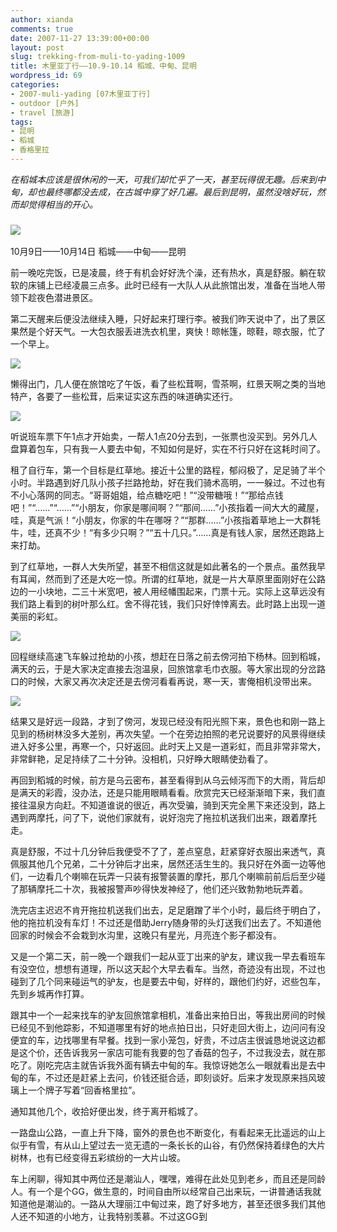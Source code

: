```yaml
---
author: xianda
comments: true
date: 2007-11-27 13:39:00+00:00
layout: post
slug: trekking-from-muli-to-yading-1009
title: 木里亚丁行——10.9-10.14 稻城、中甸、昆明
wordpress_id: 69
categories:
- 2007-muli-yading [07木里亚丁行]
- outdoor [户外]
- travel [旅游]
tags:
- 昆明
- 稻城
- 香格里拉
---
```


_在稻城本应该是很休闲的一天，可我们却忙乎了一天，甚至玩得很无趣。后来到中甸，却也最终哪都没去成，在古城中穿了好几遍。最后到昆明，虽然没啥好玩，然而却觉得相当的开心。_



### ![](http://tkfiles.storage.live.com/y1pSlGiGjDE0a0EgkTNALtccqQ-Q7CwDtBmHcPIkoR34VrAF2FB5zDtYY8su4ePcANWULPcgb-mP0I)
10月9日——10月14日 稻城——中甸——昆明







前一晚吃完饭，已是凌晨，终于有机会好好洗个澡，还有热水，真是舒服。躺在软软的床铺上已经凌晨三点多。此时已经有一大队人从此旅馆出发，准备在当地人带领下趁夜色潜进景区。



第二天醒来后便没法继续入睡，只好起来打理行李。被我们昨天说中了，出了景区果然是个好天气。一大包衣服丢进洗衣机里，爽快！晾帐篷，晾鞋，晾衣服，忙了一个早上。



![](http://tkfiles.storage.live.com/y1pSlGiGjDE0a3NgSMNhI0eZjuyoo1FvVlsNI9NCx5groSVZKSzId5b3ZmONrYrxmtJoSihKI-V268)



懒得出门，几人便在旅馆吃了午饭，看了些松茸啊，雪茶啊，红景天啊之类的当地特产，各要了一些松茸，后来证实这东西的味道确实还行。

<!-- more -->

![](http://tkfiles.storage.live.com/y1pSlGiGjDE0a2PYjaI7FEKrNUkTkMSb2tIkox3Edmk8CQmDkMqAUqVyoSrdtQ5pNZUell3Xq2gZMM)



听说班车票下午1点才开始卖，一帮人1点20分去到，一张票也没买到。另外几人盘算着包车，只有我一人要去中甸，不知如何是好，实在不行只好在这耗时间了。



租了自行车，第一个目标是红草地。接近十公里的路程，郁闷极了，足足骑了半个小时。半路遇到好几队小孩子拦路抢劫，好在我们骑术高明，一一躲过。不过也有不小心落网的同志。“哥哥姐姐，给点糖吃吧！”“没带糖哦！”“那给点钱吧！”“……”“……”“小朋友，你家是哪间啊？”“那间……”小孩指着一间大大的藏屋，哇，真是气派！“小朋友，你家的牛在哪呀？”“那群……”小孩指着草地上一大群牦牛，哇，还真不少！“有多少只啊？”“五十几只。”……真是有钱人家，居然还跑路上来打劫。



到了红草地，一群人大失所望，甚至不相信这就是如此著名的一个景点。虽然我早有耳闻，然而到了还是大吃一惊。所谓的红草地，就是一片大草原里面刚好在公路边的一小块地，二三十米宽吧，被人用经幡围起来，门票十元。实际上这草远没有我们路上看到的树叶那么红。舍不得花钱，我们只好悻悻离去。此时路上出现一道美丽的彩虹。



![](http://tkfiles.storage.live.com/y1pSlGiGjDE0a1pCDjh9tUoRHEev9G2plHVEkWT8qfLh54_sWCAodzfKu4vk-buVOBhC3-92yu6OsU)



回程继续高速飞车躲过抢劫的小孩，想赶在日落之前去傍河拍下杨林。回到稻城，满天的云，于是大家决定直接去泡温泉，回旅馆拿毛巾衣服。等大家出现的分岔路口的时候，大家又再次决定还是去傍河看看再说，寒一天，害俺相机没带出来。



![](http://tkfiles.storage.live.com/y1pSlGiGjDE0a1FwffG-SdakutMenRh0LSg3n-99_zLjP3EegmhQczLDTGSLtKD73ZWRchQKj_UTVo)



结果又是好远一段路，才到了傍河，发现已经没有阳光照下来，景色也和刚一路上见到的杨树林没多大差别，再次失望。一个在旁边拍照的老兄说要好的风景得继续进入好多公里，再寒一个，只好返回。此时天上又是一道彩虹，而且非常非常大，非常鲜艳，足足持续了二十分钟。没相机，只好睁大眼睛使劲看了。



再回到稻城的时候，前方是乌云密布，甚至看得到从乌云倾泻而下的大雨，背后却是满天的彩霞，没办法，还是只能用眼睛看看。欣赏完天已经渐渐暗下来，我们直接往温泉方向赶。不知道谁说的很近，再次受骗，骑到天完全黑下来还没到，路上遇到两摩托，问了下，说他们家就有，说好泡完了拖拉机送我们出来，跟着摩托走。



真是舒服，不过十几分钟后我便受不了了，差点窒息，赶紧穿好衣服出来透气，真佩服其他几个兄弟，二十分钟后才出来，居然还活生生的。我只好在外面一边等他们，一边看几个喇嘛在玩弄一只装有报警装置的摩托，那几个喇嘛前前后后至少碰了那辆摩托二十次，我被报警声吵得快发神经了，他们还兴致勃勃地玩弄着。



洗完店主迟迟不肯开拖拉机送我们出去，足足磨蹭了半个小时，最后终于明白了，他的拖拉机没有车灯！不过还是借助Jerry随身带的头灯送我们出去了。不知道他回家的时候会不会栽到水沟里，这晚只有星光，月亮连个影子都没有。





又是一个第二天，前一晚一个跟我们一起从亚丁出来的驴友，建议我一早去看班车有没空位，想想有道理，所以这天起个大早去看车。当然，奇迹没有出现，不过也碰到了几个同来碰运气的驴友，也是要去中甸，好样的，跟他们约好，迟些包车，先到乡城再作打算。



跟其中一个一起来找车的驴友回旅馆拿相机，准备出来拍日出，等我出房间的时候已经见不到他踪影，不知道哪里有好的地点拍日出，只好走回大街上，边问问有没便宜的车，边找哪里有早餐。找到一家小笼包，好贵，不过店主很诚恳地说这边都是这个价，还告诉我另一家店可能有我要的包了香菇的包子，不过我没去，就在那吃了。刚吃完店主就告诉我外面有辆去中甸的车。我惊讶她怎么一眼就看出是去中甸的车，不过还是赶紧上去问，价钱还挺合适，即刻谈好。后来才发现原来挡风玻璃上一个牌子写着“回香格里拉”。



通知其他几个，收拾好便出发，终于离开稻城了。



一路盘山公路，一直上升下降，窗外的景色也不断变化，有看起来无比遥远的山上似乎有雪，有从山上望过去一览无遗的一条长长的山谷，有仍然保持着绿色的大片树林，也有已经变得五彩缤纷的一大片山坡。



车上闲聊，得知其中两位还是潮汕人，嘿嘿，难得在此处见到老乡，而且还是同龄人。有一个是个GG，做生意的，时间自由所以经常自己出来玩，一讲普通话我就知道他是潮汕的。一路从大理丽江中甸过来，跑了好多地方，甚至还很多我们其他人还不知道的小地方，让我特别羡慕。不过这GG到
